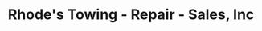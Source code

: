 ---
title: "Rhode's Towing -  Repair - Sales, Inc"
url: /east-troy/rhodes-towing-repair-sales-inc/
shop: Autowerkstatt
---